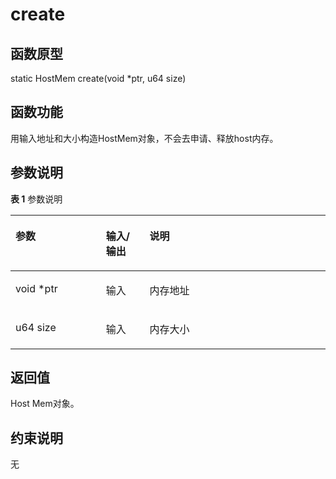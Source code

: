 # create

## 函数原型<a name="zh-cn_topic_0000001960344441_section10080mcpsimp"></a>

static HostMem create\(void \*ptr, u64 size\)

## 函数功能<a name="zh-cn_topic_0000001960344441_section10083mcpsimp"></a>

用输入地址和大小构造HostMem对象，不会去申请、释放host内存。

## 参数说明<a name="zh-cn_topic_0000001960344441_section10086mcpsimp"></a>

**表 1**  参数说明

<a name="zh-cn_topic_0000001960344441_table10088mcpsimp"></a>
<table><thead align="left"><tr id="zh-cn_topic_0000001960344441_row10095mcpsimp"><th class="cellrowborder" valign="top" width="28.71287128712871%" id="mcps1.2.4.1.1"><p id="zh-cn_topic_0000001960344441_p10097mcpsimp"><a name="zh-cn_topic_0000001960344441_p10097mcpsimp"></a><a name="zh-cn_topic_0000001960344441_p10097mcpsimp"></a>参数</p>
</th>
<th class="cellrowborder" valign="top" width="13.861386138613863%" id="mcps1.2.4.1.2"><p id="zh-cn_topic_0000001960344441_p10099mcpsimp"><a name="zh-cn_topic_0000001960344441_p10099mcpsimp"></a><a name="zh-cn_topic_0000001960344441_p10099mcpsimp"></a>输入/输出</p>
</th>
<th class="cellrowborder" valign="top" width="57.42574257425742%" id="mcps1.2.4.1.3"><p id="zh-cn_topic_0000001960344441_p10101mcpsimp"><a name="zh-cn_topic_0000001960344441_p10101mcpsimp"></a><a name="zh-cn_topic_0000001960344441_p10101mcpsimp"></a>说明</p>
</th>
</tr>
</thead>
<tbody><tr id="zh-cn_topic_0000001960344441_row10103mcpsimp"><td class="cellrowborder" valign="top" width="28.71287128712871%" headers="mcps1.2.4.1.1 "><p id="zh-cn_topic_0000001960344441_p10105mcpsimp"><a name="zh-cn_topic_0000001960344441_p10105mcpsimp"></a><a name="zh-cn_topic_0000001960344441_p10105mcpsimp"></a>void *ptr</p>
</td>
<td class="cellrowborder" valign="top" width="13.861386138613863%" headers="mcps1.2.4.1.2 "><p id="zh-cn_topic_0000001960344441_p10107mcpsimp"><a name="zh-cn_topic_0000001960344441_p10107mcpsimp"></a><a name="zh-cn_topic_0000001960344441_p10107mcpsimp"></a>输入</p>
</td>
<td class="cellrowborder" valign="top" width="57.42574257425742%" headers="mcps1.2.4.1.3 "><p id="zh-cn_topic_0000001960344441_p10109mcpsimp"><a name="zh-cn_topic_0000001960344441_p10109mcpsimp"></a><a name="zh-cn_topic_0000001960344441_p10109mcpsimp"></a>内存地址</p>
</td>
</tr>
<tr id="zh-cn_topic_0000001960344441_row10110mcpsimp"><td class="cellrowborder" valign="top" width="28.71287128712871%" headers="mcps1.2.4.1.1 "><p id="zh-cn_topic_0000001960344441_p10112mcpsimp"><a name="zh-cn_topic_0000001960344441_p10112mcpsimp"></a><a name="zh-cn_topic_0000001960344441_p10112mcpsimp"></a>u64 size</p>
</td>
<td class="cellrowborder" valign="top" width="13.861386138613863%" headers="mcps1.2.4.1.2 "><p id="zh-cn_topic_0000001960344441_p10114mcpsimp"><a name="zh-cn_topic_0000001960344441_p10114mcpsimp"></a><a name="zh-cn_topic_0000001960344441_p10114mcpsimp"></a>输入</p>
</td>
<td class="cellrowborder" valign="top" width="57.42574257425742%" headers="mcps1.2.4.1.3 "><p id="zh-cn_topic_0000001960344441_p10116mcpsimp"><a name="zh-cn_topic_0000001960344441_p10116mcpsimp"></a><a name="zh-cn_topic_0000001960344441_p10116mcpsimp"></a>内存大小</p>
</td>
</tr>
</tbody>
</table>

## 返回值<a name="zh-cn_topic_0000001960344441_section10117mcpsimp"></a>

Host Mem对象。

## 约束说明<a name="zh-cn_topic_0000001960344441_section10120mcpsimp"></a>

无

